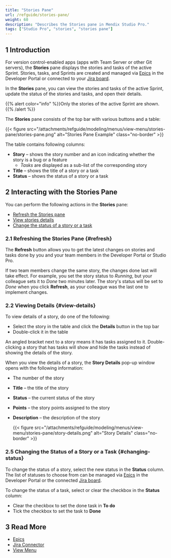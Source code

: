 ```yaml
---
title: "Stories Pane"
url: /refguide/stories-pane/
weight: 60
description: "Describes the Stories pane in Mendix Studio Pro."
tags: ["Studio Pro", "stories", "stories pane"]
---
```


## 1 Introduction 

For version control-enabled apps (apps with Team Server or other Git servers), the **Stories** pane displays the stories and tasks of the active Sprint. Stories, tasks, and Sprints are created and managed via [Epics](/developerportal/project-management/epics/) in the Developer Portal or connected to your [Jira board](/developerportal/project-management/jira-connector/).

In the **Stories** pane, you can view the stories and tasks of the active Sprint, update the status of the stories and tasks, and open their details.

{{% alert color="info" %}}Only the stories of the active Sprint are shown.{{% /alert %}}

The **Stories** pane consists of the top bar with various buttons and a table:

{{< figure src="/attachments/refguide/modeling/menus/view-menu/stories-pane/stories-pane.png" alt="Stories Pane Example" class="no-border" >}}

The table contains following columns:

* **Story** – shows the story number and an icon indicating whether the story is a bug or a feature
    * *Tasks* are displayed as a sub-list of the corresponding story
* **Title** – shows the title of a story or a task
* **Status** – shows the status of a story or a task

## 2 Interacting with the Stories Pane

You can perform the following actions in the **Stories** pane:

* [Refresh the Stories pane](#refresh)
* [View stories details](#view-details)
* [Change the status of a story or a task](#changing-status) 

### 2.1 Refreshing the Stories Pane {#refresh}

The **Refresh** button allows you to get the latest changes on stories and tasks done by you and your team members in the Developer Portal or Studio Pro. 

If two team members change the same story, the changes done last will take effect. For example, you set the story status to *Running*, but your colleague sets it to *Done* two minutes later. The story's status will be set to *Done* when you click **Refresh**, as your colleague was the last one to implement changes. 

### 2.2 Viewing Details {#view-details}

To view details of a story, do one of the following: 

* Select the story in the table and click the **Details** button in the top bar 
* Double-click it in the table

An angled bracket next to a story means it has tasks assigned to it. Double-clicking a story that has tasks will show and hide the tasks instead of showing the details of the story.

When you view the details of a story, the **Story Details** pop-up window opens with the following information:

* The number of the story
* **Title** – the title of the story
* **Status** – the current status of the story
* **Points** – the story points assigned to the story
* **Description** – the description of the story

    {{< figure src="/attachments/refguide/modeling/menus/view-menu/stories-pane/story-details.png" alt="Story Details" class="no-border" >}}

### 2.5 Changing the Status of a Story or a Task {#changing-status}

To change the status of a story, select the new status in the **Status** column. The list of statuses to choose from can be managed via [Epics](/developerportal/project-management/epics/) in the Developer Portal or the connected [Jira board](/developerportal/project-management/jira-connector/).

To change the status of a task, select or clear the checkbox in the **Status** column:

* Clear the checkbox to set the done task in **To do**
* Tick the checkbox to set the task to **Done**

## 3 Read More

* [Epics](/developerportal/project-management/epics/)
* [Jira Connector](/developerportal/project-management/jira-connector/)
* [View Menu](/refguide/view-menu/)
